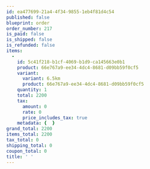 ```yaml
---
id: ea477699-21a4-4f34-9855-1eb4f81d4c54
published: false
blueprint: order
order_number: 217
is_paid: false
is_shipped: false
is_refunded: false
items:
  -
    id: 5c41f218-b1cf-4069-b1d9-ca145663e0b1
    product: 66e767a9-ee34-4dc4-8681-d09bb59f0cf5
    variant:
      variant: 6.5km
      product: 66e767a9-ee34-4dc4-8681-d09bb59f0cf5
    quantity: 1
    total: 2200
    tax:
      amount: 0
      rate: 0
      price_includes_tax: true
    metadata: {  }
grand_total: 2200
items_total: 2200
tax_total: 0
shipping_total: 0
coupon_total: 0
title: ' '
---
```

